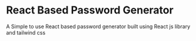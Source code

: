# React Based Password Generator
 A Simple to use React based password generator built using React js library and tailwind css
